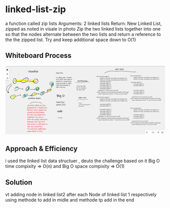 # linked-list-zip
a function called zip lists
Arguments: 2 linked lists
Return: New Linked List, zipped as noted in visale in photo
Zip the two linked lists together into one so that the nodes alternate between the two lists and return a reference to the the zipped list.
Try and keep additional space down to O(1)

## Whiteboard Process
![photo](linked-list-zip.png)

## Approach & Efficiency
i used the linked list data structuer , deuto the challenge based on it Big O  time compixity => O(n)
and Big O  space compixity => O(1)

## Solution
vt adding node  in linked list2 after each Node of linked list 1 respectively 
using methode to add in midle and methode tp add in the end

